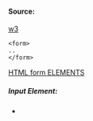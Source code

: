 #### Source:
[w3](https://www.w3schools.com/html/html_forms.asp)

```
<form>
..
</form>
```

[HTML form ELEMENTS](https://www.w3schools.com/html/html_form_elements.asp)

##### Input Element:

* 
